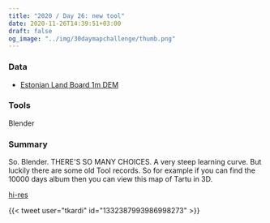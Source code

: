 ```yaml
---
title: "2020 / Day 26: new tool"
date: 2020-11-26T14:39:51+03:00
draft: false
og_image: "../img/30daymapchallenge/thumb.png"
---
```

### Data
- [Estonian Land Board 1m DEM](https://geoportaal.maaamet.ee/eng/Maps-and-Data/Elevation-data/Download-Elevation-Data-p664.html)

### Tools
Blender

### Summary
So. Blender. THERE'S SO MANY CHOICES. A very steep learning curve. But luckily
there are some old Tool records. So for example if you can find the 10000 days
album then you can view this map of Tartu in 3D.

[hi-res](https://tkardi.ee/writeup/img/30daymapchallenge/day-26-new-tool.png)

{{< tweet user="tkardi" id="1332387993986998273" >}}

